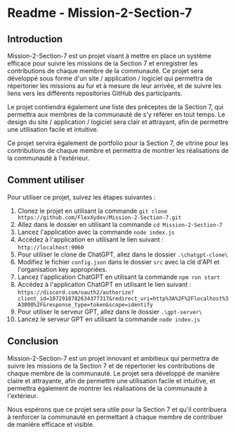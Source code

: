 # Readme - Mission-2-Section-7

## Introduction

Mission-2-Section-7 est un projet visant à mettre en place un système efficace pour suivre les missions de la Section 7 et enregistrer les contributions de chaque membre de la communauté. Ce projet sera développé sous forme d'un site / application / logiciel qui permettra de répertorier les missions au fur et à mesure de leur arrivée, et de suivre les liens vers les différents repositories GitHub des participants. 

Le projet contiendra également une liste des préceptes de la Section 7, qui permettra aux membres de la communauté de s'y référer en tout temps. Le design du site / application / logiciel sera clair et attrayant, afin de permettre une utilisation facile et intuitive.

Ce projet servira également de portfolio pour la Section 7, de vitrine pour les contributions de chaque membre et permettra de montrer les réalisations de la communauté à l'extérieur.

## Comment utiliser

Pour utiliser ce projet, suivez les étapes suivantes :

1. Clonez le projet en utilisant la commande `git clone https://github.com/FlexXydev/Mission-2-Section-7.git`
2. Allez dans le dossier en utilisant la commande `cd Mission-2-Section-7`
3. Lancez l'application avec la commande `node index.js`
4. Accédez à l'application en utilisant le lien suivant : `http://localhost:9060`
5. Pour utiliser le clone de ChatGPT, allez dans le dossier `.\chatgpt-clone\`
6. Modifiez le fichier `config.json` dans le dossier `src` avec la clé d'API et l'organisation key appropriées.
7. Lancez l'application ChatGPT en utilisant la commande `npm run start`
8. Accédez à l'application ChatGPT en utilisant le lien suivant : `https://discord.com/oauth2/authorize?client_id=1072918782634377317&redirect_uri=http%3A%2F%2Flocalhost%3A3000%2F&response_type=token&scope=identify`
9. Pour utiliser le serveur GPT, allez dans le dossier `.\gpt-server\`
10. Lancez le serveur GPT en utilisant la commande `node index.js`

## Conclusion

Mission-2-Section-7 est un projet innovant et ambitieux qui permettra de suivre les missions de la Section 7 et de répertorier les contributions de chaque membre de la communauté. Le projet sera développé de manière claire et attrayante, afin de permettre une utilisation facile et intuitive, et permettra également de montrer les réalisations de la communauté à l'extérieur. 

Nous espérons que ce projet sera utile pour la Section 7 et qu'il contribuera à renforcer la communauté en permettant à chaque membre de contribuer de manière efficace et visible.
